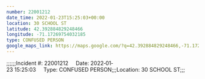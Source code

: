```yaml
---
number: 22001212
date_time: 2022-01-23T15:25:03+00:00
location: 30 SCHOOL ST
latitude: 42.392884829248466
longitude: -71.17269754032185
type: CONFUSED PERSON
google_maps_link: https://maps.google.com/?q=42.392884829248466,-71.17269754032185
---
```


;;;;;;Incident #: 22001212     Date: 2022‐01‐23 15:25:03     Type: CONFUSED PERSON;;;Location: 30 SCHOOL ST;;;
